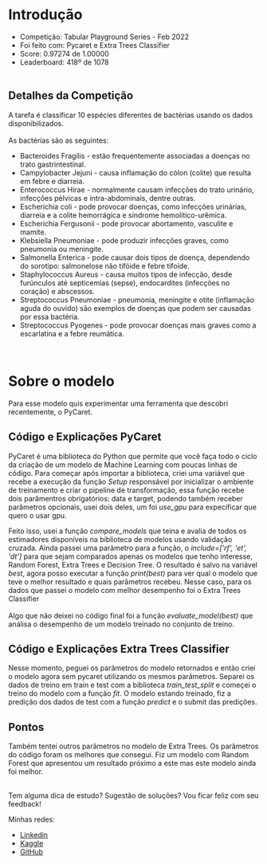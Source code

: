 <h1> Introdução </h1>

<p>
<ul>
  <li>
  Competição: Tabular Playground Series - Feb 2022
  </li>
  <li>
  Foi feito com: Pycaret e Extra Trees Classifier
  </li>
  <li>
  Score: 0.97274 de 1.00000
  </li>
  <li>
  Leaderboard: 418º de 1078
  </li>
  </br>
</ul>
</p>

<h2> Detalhes da Competição </h2>
<p>
  A tarefa é classificar 10 espécies diferentes de bactérias usando os dados disponibilizados.</br>
  </br>
  As bactérias são as seguintes:</br>
  <ul>
    <li>Bacteroides Fragilis - estão frequentemente associadas a doenças no trato gastrintestinal.</li>
    <li>Campylobacter Jejuni - causa inflamação do cólon (colite) que resulta em febre e diarreia.</li>
    <li>Enterococcus Hirae - normalmente causam infecções do trato urinário, infecções pélvicas e intra-abdominais, dentre outras.</li>
    <li>Escherichia coli - pode provocar doenças, como infecções urinárias, diarreia e a colite hemorrágica e síndrome hemolítico-urêmica.</li>
    <li>Escherichia Fergusonii - pode provocar abortamento, vasculite e mamite.</li>
    <li>Klebsiella Pneumoniae - pode produzir infecções graves, como pneumonia ou meningite.</li>
    <li>Salmonella Enterica - pode causar dois tipos de doença, dependendo do sorotipo: salmonelose não tifóide e febre tifoide.</li>
    <li>Staphylococcus Aureus - causa muitos tipos de infecção, desde furúnculos até septicemias (sepse), endocardites (infecções no coração) e abscessos.</li>
    <li>Streptococcus Pneumoniae - pneumonia, meningite e otite (inflamação aguda do ouvido) são exemplos de doenças que podem ser causadas por essa bactéria.</li>
    <li>Streptococcus Pyogenes - pode provocar doenças mais graves como a escarlatina e a febre reumática.</li>
  </ul>
  </br>
</p>
<h1> Sobre o modelo </h1>
<p>Para esse modelo quis experimentar uma ferramenta que descobri recentemente, o PyCaret.
<h2> Código e Explicações PyCaret</h2>
<p>
PyCaret é uma biblioteca do Python que permite que você faça todo o ciclo da criação de um modelo de Machine Learning com poucas linhas de código.
Para começar após importar a biblioteca, criei uma variável que recebe a execução da função <i>Setup</i> responsável por inicializar o ambiente de
treinamento e criar o pipeline de transformação, essa função recebe dois parâmentros obrigatórios: data e target, podendo também receber parâmetros opcionais,
usei dois deles, um foi <i>use_gpu</i> para expecificar que quero o usar gpu.
</p>
<p>
Feito isso, usei a função <i>compare_models</i> que teina e avalia de todos os estimadores disponíveis na biblioteca de modelos usando validação cruzada.
Ainda passei uma parãmetro para a função, o <i>include=['rf', 'et', 'dt']</i> para que sejam comparados apenas os modelos que tenho interesse,
Random Forest, Extra Trees e Decision Tree. O resultado é salvo na variável <i>best</i>, agora posso executar a função <i>print(best)</i> para ver qual
o modelo que teve o melhor resultado e quais parâmetros recebeu. Nesse caso, para os dados que passei o modelo com melhor desempenho foi o Extra Trees Classifier </br>
</br>
Algo que não deixei no código final foi a função <i>evaluate_model(best)</i> que análisa o desempenho de um modelo treinado no conjunto de treino.
</p>

<h2> Código e Explicações Extra Trees Classifier</h2>
<p>
Nesse momento, peguei os parâmetros do modelo retornados e então criei o modelo agora sem pycaret utilizando os mesmos parâmetros. Separei os dados de
treino em train e test com a biblioteca <i>train_test_split</i> e começei o treino do modelo com a função <i>fit</i>. O modelo estando treinado, fiz a predição dos dados de test
com a função <i>predict</i> e o submit das predições.
</p>
<h2>Pontos</h2>
<p>
Também tentei outros parâmetros no modelo de Extra Trees. Os parâmetros do código foram os melhores que consegui.
Fiz um modelo com Random Forest que apresentou um resultado próximo a este mas este modelo ainda foi melhor.
</br>
</br>
<p>
Tem alguma dica de estudo?
Sugestão de soluções?
Vou ficar feliz com seu feedback!

Minhas redes:
<ul>
  <li>
  <a href="https://www.linkedin.com/in/paulomarquesrs1/">Linkedin</a>
  </li>
  <li>
  <a href="https://www.kaggle.com/paulomarquies">Kaggle</a>
  </li>
  <li>
  <a href="https://github.com/PauloMarquesrs">GitHub</a>
  </li>
</ul>
</p>
